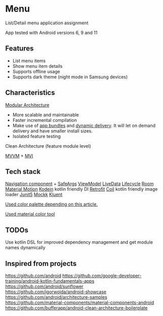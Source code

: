 # Menu

List/Detail menu application assignment

App tested with Android versions 6, 9 and 11
## Features

- List menu items
- Show menu item details
- Supports offline usage
- Supports dark theme (night mode in Samsung devices)

## Characteristics

[Modular Architecture](https://www.youtube.com/watch?v=PZBg5DIzNww)
- More scalable and maintainable
- Faster incremental compilation
- Make use of [app bundles](https://developer.android.com/guide/app-bundle) and [dynamic delivery](https://developer.android.com/guide/app-bundle/play-feature-delivery). It will let on demand delivery and have smaller install sizes.
- Isolated feature testing

Clean Architecture (feature module level)

[MVVM](https://developer.android.com/jetpack/guide) + [MVI](https://www.raywenderlich.com/817602-mvi-architecture-for-android-tutorial-getting-started)

## Tech stack

[Navigation component](https://developer.android.com/guide/navigation) + [SafeArgs](https://developer.android.com/guide/navigation/navigation-pass-data)
[ViewModel](https://developer.android.com/topic/libraries/architecture/viewmodel)
[LiveData](https://developer.android.com/topic/libraries/architecture/livedata)
[Lifecycle](https://developer.android.com/topic/libraries/architecture/lifecycle)
[Room](https://developer.android.com/jetpack/androidx/releases/room)
[Material Motion](https://material.io/develop/android/theming/motion)
[Kodein](https://kodein.org/Kodein-DI/?5.0/android) kotlin friendly DI
[Retrofit](https://square.github.io/retrofit/)
[Coil](https://github.com/coil-kt/coil) kotlin friendly image loader
[Junit5](https://github.com/mannodermaus/android-junit5)
[Mockk](https://mockk.io/)
[Kluent](https://github.com/MarkusAmshove/Kluent)

[Used color palette depending on this article.](https://awgsalesservices.com/2016/04/21/color-psychology-in-food-marketing/#:~:text=Yellow%20and%20orange%20are%20colors,orange%2C%20they%20become%20passionately%20hungry.)

[Used material color tool](https://material.io/resources/color/)

## TODOs
Use kotlin DSL for improved dependency management and get module names dynamically


## Inspired from projects

https://github.com/android
https://github.com/google-developer-training/android-kotlin-fundamentals-apps
https://github.com/android/sunflower
https://github.com/igorwojda/android-showcase
https://github.com/android/architecture-samples
https://github.com/material-components/material-components-android
https://github.com/bufferapp/android-clean-architecture-boilerplate